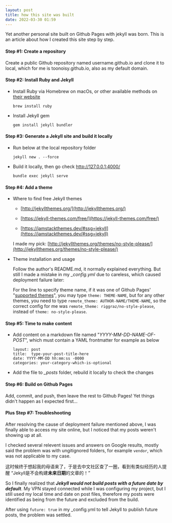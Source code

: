 ```yaml
---
layout: post
title: how this site was built
date: 2022-03-30 01:59
---
```


Yet another personal site built on Github Pages with jekyll was born. This is an article about how I created this site step by step.

#### Step #1: Create a repository 

Create a public Github repository named username.github.io and clone it to local, which for me is toonoisy.github.io, also as my default domain.

#### Step #2: Install Ruby and Jekyll

- Install Ruby via Homebrew on macOs, or other available methods on [their website](https://www.ruby-lang.org/en/documentation/installation)

  ```shell
  brew install ruby
  ```

- Install Jekyll gem

  ```shell
  gem install jekyll bundler
  ```

#### Step #3: Generate a Jekyll site and build it locally

- Run below at the local repository folder

  ```shell
  jekyll new . --force
  ```

- Build it locally, then go check http://127.0.0.1:4000/

  ```shell
  bundle exec jekyll serve
  ```

#### Step #4: Add a theme

- Where to find free Jekyll themes

  - [http://jekyllthemes.org/](http://jekyllthemes.org/)

  - [https://jekyll-themes.com/free/](https://jekyll-themes.com/free/)

  - [https://jamstackthemes.dev/#ssg=jekyll](https://jamstackthemes.dev/#ssg=jekyll)

  I made my pick: [http://jekyllthemes.org/themes/no-style-please/](http://jekyllthemes.org/themes/no-style-please/)

- Theme installation and usage

  Follow the author's README.md, it normally explained everything. But still I made a mistake in my *_config.yml* due to careless, which caused deployment failure later: 

  For the line to specify theme name, if it was one of Github Pages' "[supported themes](https://pages.github.com/themes/)", you may type `theme: THEME-NAME`, but for any other themes, you need to type `remote_theme: AUTHOR-NAME/THEME-NAME`, so the correct config for me was `remote_theme: riggraz/no-style-please`, instead of `theme: no-style-please`.

#### Step #5: Time to make content

- Add content on a markdown file named "*YYYY-MM-DD-NAME-OF-POST*", which must contain a YAML frontmatter for example as below

  ```
  layout: post
  title:  type-your-post-title-here
  date: YYYY-MM-DD hh:mm:ss -0000
  categories: your-category-which-is-optional	
  ```

- Add the file to *_posts* folder, rebuild it locally to check the changes

#### Step #6: Build on Github Pages

Add, commit, and push, then leave the rest to Github Pages! Yet things didn't happen as I expected first...

#### Plus Step #7: Troubleshooting

After resolving the cause of deployment failure mentioned above, I was finally able to access my site online, but I noticed that my posts weren't showing up at all.

I checked several relevent issues and answers on Google results, mostly said the problem was with ungitignored folders, for example `vendor`, which was not applicable to my case.

这时候终于想起我的母语来了，于是去中文社区查了一圈，看到有类似经历的人提醒 “Jekyll是不会构建**未来日期**的文章的！”

So I finally realized that ***Jekyll would not build posts with a future date by default***. My VPN stayed connected while I was configuring my project, but I still used my local time and date on post files, therefore my posts were identified as being from the future and excluded from the build.

After using `future: true` in my _config.yml to tell Jekyll to publish future posts, the problem was settled.

